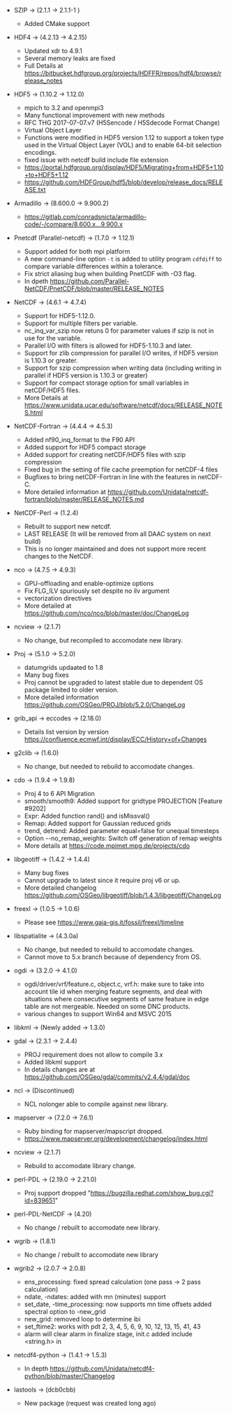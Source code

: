 
 - SZIP -> (2.1.1 -> 2.1.1-1 )
   * Added CMake support

 - HDF4 -> (4.2.13 -> 4.2.15)
   * Updated xdr to 4.9.1
   * Several memory leaks are fixed
   * Full Details at https://bitbucket.hdfgroup.org/projects/HDFFR/repos/hdf4/browse/release_notes

 - HDF5 -> (1.10.2 -> 1.12.0)
   * mpich to 3.2 and openmpi3
   * Many functional improvement with new methods
   * RFC THG 2017-07-07.v7 (H5Sencode / H5Sdecode Format Change)
   * Virtual Object Layer
   * Functions were modified in HDF5 version 1.12 to support a token type used in the Virtual Object Layer (VOL) and to enable 64-bit selection encodings.
   * fixed issue with netcdf build include file extension
   * https://portal.hdfgroup.org/display/HDF5/Migrating+from+HDF5+1.10+to+HDF5+1.12
   * https://github.com/HDFGroup/hdf5/blob/develop/release_docs/RELEASE.txt

 - Armadillo -> (8.600.0 -> 9.900.2)
   * https://gitlab.com/conradsnicta/armadillo-code/-/compare/8.600.x...9.900.x

 - Pnetcdf (Parallel-netcdf) -> (1.7.0 -> 1.12.1)
   * Support added for both mpi platform
   * A new command-line option `-t` is added to utility program `cdfdiff` to compare variable differences within a tolerance.
   * Fix strict aliasing bug when building PnetCDF with -O3 flag.
   * In dpeth https://github.com/Parallel-NetCDF/PnetCDF/blob/master/RELEASE_NOTES

 - NetCDF -> (4.6.1 -> 4.7.4)
   * Support for HDF5-1.12.0.
   * Support for multiple filters per variable.
   * nc_inq_var_szip now retuns 0 for parameter values if szip is not in use for the variable.
   * Parallel I/O with filters is allowed for HDF5-1.10.3 and later.
   * Support for zlib compression for parallel I/O writes, if HDF5 version is 1.10.3 or greater.
   * Support for szip compression when writing data (including writing in parallel if HDF5 version is 1.10.3 or greater)
   * Support for compact storage option for small variables in netCDF/HDF5 files.
   * More Details at https://www.unidata.ucar.edu/software/netcdf/docs/RELEASE_NOTES.html

 - NetCDF-Fortran -> (4.4.4 -> 4.5.3)
   * Added nf90_inq_format to the F90 API
   * Added support for HDF5 compact storage
   * Added support for creating netCDF/HDF5 files with szip compression
   * Fixed bug in the setting of file cache preemption for netCDF-4 files
   * Bugfixes to bring netCDF-Fortran in line with the features in netCDF-C.
   * More detailed information at https://github.com/Unidata/netcdf-fortran/blob/master/RELEASE_NOTES.md

 - NetCDF-Perl -> (1.2.4)
   * Rebuilt to support new netcdf.
   * LAST RELEASE (It will be removed from all DAAC system on next build)
   * This is no longer maintained and does not support more recent changes to the NetCDF.

 - nco -> (4.7.5 -> 4.9.3)
   * GPU-offloading and enable-optimize options
   * Fix FLG_ILV spuriously set despite no ilv argument
   * vectorization directives
   * More detailed at https://github.com/nco/nco/blob/master/doc/ChangeLog

 - ncview -> (2.1.7)
   * No change, but recompiled to accomodate new library.

 - Proj -> (5.1.0 -> 5.2.0)
   * datumgrids updaated to 1.8
   * Many bug fixes
   * Proj cannot be upgraded to latest stable due to dependent OS package limited to older version.
   * More detailed information https://github.com/OSGeo/PROJ/blob/5.2.0/ChangeLog

 - grib_api -> eccodes -> (2.18.0)
   * Details list version by version https://confluence.ecmwf.int/display/ECC/History+of+Changes

 - g2clib -> (1.6.0)
   * No change, but needed to rebuild to accomodate changes.

 - cdo -> (1.9.4 -> 1.9.8)
   * Proj 4 to 6 API Migration
   * smooth/smooth9: Added support for gridtype PROJECTION [Feature #9202]
   * Expr: Added function rand() and isMissval()
   * Remap: Added support for Gaussian reduced grids
   * trend, detrend: Added parameter equal=false for unequal timesteps
   * Option --no_remap_weights: Switch off generation of remap weights
   * More details at https://code.mpimet.mpg.de/projects/cdo

 - libgeotiff -> (1.4.2 -> 1.4.4)
   * Many bug fixes
   * Cannot upgrade to latest since it require proj v6 or up.
   * More detailed changelog https://github.com/OSGeo/libgeotiff/blob/1.4.3/libgeotiff/ChangeLog

 - freexl -> (1.0.5 -> 1.0.6)
   * Please see https://www.gaia-gis.it/fossil/freexl/timeline

 - libspatialite -> (4.3.0a)
   * No change, but needed to rebuild to accomodate changes.
   * Cannot move to 5.x branch because of dependency from OS.

 - ogdi -> (3.2.0 -> 4.1.0)
   * ogdi/driver/vrf/feature.c, object.c, vrf.h: make sure to take into account tile id when merging feature segments, and deal with situations where consecutive segments of same feature in edge table are not mergeable. Needed on some DNC products.
   * various changes to support Win64 and MSVC 2015

 - libkml -> (Newly added -> 1.3.0)

 - gdal -> (2.3.1 -> 2.4.4)
   * PROJ requirement does not allow to compile 3.x
   * Added libkml support
   * In details changes are at https://github.com/OSGeo/gdal/commits/v2.4.4/gdal/doc

 - ncl -> (Discontinued)
   * NCL nolonger able to compile against new library.

 - mapserver -> (7.2.0 -> 7.6.1)
   * Ruby binding for mapserver/mapscript dropped.
   * https://www.mapserver.org/development/changelog/index.html

 - ncview -> (2.1.7)
   * Rebuild to accomodate library change.

 - perl-PDL -> (2.19.0 -> 2.21.0)
   * Proj support dropped "https://bugzilla.redhat.com/show_bug.cgi?id=839651"

 - perl-PDL-NetCDF -> (4.20)
   * No change / rebuilt to accomodate new library.

 - wgrib -> (1.8.1)
   * No change / rebuilt to accomodate new library

 - wgrib2 -> (2.0.7 -> 2.0.8)
   * ens_processing: fixed spread calculation (one pass -> 2 pass calculation)
   * ndate, -ndates: added with mn (minutes) support
   * set_date, -time_processing: now supports mn time offsets added spectral option to -new_grid
   * new_grid: removed loop to determine ibi
   * set_ftime2: works with pdt 2, 3, 4, 5, 6, 9, 10, 12, 13, 15, 41, 43
   * alarm will clear alarm in finalize stage, init.c added include <string.h> in

 - netcdf4-python -> (1.4.1 -> 1.5.3)
   * In depth https://github.com/Unidata/netcdf4-python/blob/master/Changelog

 - lastools -> (dcb0cbb)
   * New package (request was created long ago)

